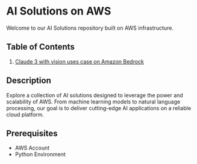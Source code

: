 # AI Solutions on AWS

Welcome to our AI Solutions repository built on AWS infrastructure.

## Table of Contents

1. [Claude 3 with vision uses case on Amazon Bedrock](./claude-3-experiment/claud-3-experiment.ipynb)

## Description

Explore a collection of AI solutions designed to leverage the power and scalability of AWS. From machine learning models to natural language processing, our goal is to deliver cutting-edge AI applications on a reliable cloud platform.

## Prerequisites

- AWS Account
- Python Environment

